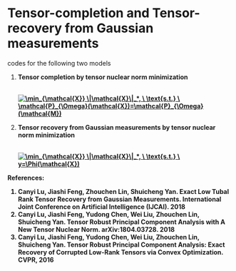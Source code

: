 # Tensor-completion and Tensor-recovery from Gaussian measurements

codes for the following two models

<ol>
    
<li><b> Tensor completion by tensor nuclear norm minimization<br/><br/>
    
    
<a href="https://www.codecogs.com/eqnedit.php?latex=\min_{\mathcal{X}}&space;\|\mathcal{X}\|_*,&space;\&space;\text{s.t.}&space;\&space;\mathcal{P}_{\Omega}(\mathcal{X})=\mathcal{P}_{\Omega}(\mathcal{M})" target="_blank"><img src="https://latex.codecogs.com/gif.latex?\min_{\mathcal{X}}&space;\|\mathcal{X}\|_*,&space;\&space;\text{s.t.}&space;\&space;\mathcal{P}_{\Omega}(\mathcal{X})=\mathcal{P}_{\Omega}(\mathcal{M})" title="\min_{\mathcal{X}} \|\mathcal{X}\|_*, \ \text{s.t.} \ \mathcal{P}_{\Omega}(\mathcal{X})=\mathcal{P}_{\Omega}(\mathcal{M})" /></a>

  
<li><b> Tensor recovery from Gaussian measurements by tensor nuclear norm minimization <br/><br/>
  
<a href="https://www.codecogs.com/eqnedit.php?latex=\min_{\mathcal{X}}&space;\|\mathcal{X}\|_*,&space;\&space;\text{s.t.}&space;\&space;y=\Phi(\mathcal{X})" target="_blank"><img src="https://latex.codecogs.com/gif.latex?\min_{\mathcal{X}}&space;\|\mathcal{X}\|_*,&space;\&space;\text{s.t.}&space;\&space;y=\Phi(\mathcal{X})" title="\min_{\mathcal{X}} \|\mathcal{X}\|_*, \ \text{s.t.} \ y=\Phi(\mathcal{X})" /></a>
  
  
</ol>



References:

<ol>
<li> Canyi Lu, Jiashi Feng, Zhouchen Lin, Shuicheng Yan. Exact Low Tubal Rank Tensor Recovery from Gaussian Measurements. International Joint Conference on Artificial Intelligence (IJCAI). 2018

<li> Canyi Lu, Jiashi Feng, Yudong Chen, Wei Liu, Zhouchen Lin, Shuicheng Yan. Tensor Robust Principal Component Analysis with A New Tensor Nuclear Norm. arXiv:1804.03728. 2018

<li> Canyi Lu, Jiashi Feng, Yudong Chen, Wei Liu, Zhouchen Lin, Shuicheng Yan. Tensor Robust Principal Component Analysis: Exact Recovery of Corrupted Low-Rank Tensors via Convex Optimization. CVPR, 2016
</ol>
